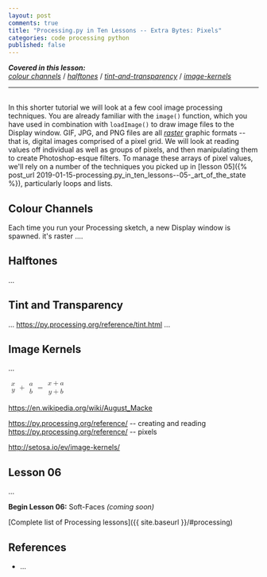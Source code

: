 ```yaml
---
layout: post
comments: true
title: "Processing.py in Ten Lessons -- Extra Bytes: Pixels"
categories: code processing python
published: false
---
```


***Covered in this lesson:***  
<a href="#colour-channels"><em>colour channels</em></a> /
<a href="#halftones"><em>halftones</em></a> /
<a href="#tint-and-transparency"><em>tint-and-transparency</em></a> /
<a href="#image-kernels"><em>image-kernels</em></a>

---
&nbsp;  
In this shorter tutorial we will look at a few cool image processing techniques. You are already familiar with the `image()` function, which you have used in combination with `loadImage()` to draw image files to the Display window. GIF, JPG, and PNG files are all [*raster*](https://en.wikipedia.org/wiki/Raster_graphics) graphic formats -- that is, digital images comprised of a pixel grid. We will look at reading values off individual as well as groups of pixels, and then manipulating them to create Photoshop-esque filters. To manage these arrays of pixel values, we'll rely on a number of the techniques you picked up in [lesson 05]({% post_url 2019-01-15-processing.py_in_ten_lessons--05-_art_of_the_state %}), particularly loops and lists.

## Colour Channels

Each time you run your Processing sketch, a new Display window is spawned. it's raster ....

## Halftones

...

## Tint and Transparency

...
https://py.processing.org/reference/tint.html
...

## Image Kernels

...

<math>
  <mfenced open = "[" close="]">
    <mtable>
      <mtr>
        <mtd><mi>x</mi></mtd>
      </mtr>
      <mtr>
        <mtd><mi>y</mi></mtd>
      </mtr>
    </mtable>
  </mfenced>
  <mo>+</mo>
  <mfenced open = "[" close="]">
    <mtable>
      <mtr>
        <mtd><mi>a</mi></mtd>
      </mtr>
      <mtr>
        <mtd><mi>b</mi></mtd>
      </mtr>
    </mtable>
  </mfenced>
  <mo>=</mo>
  <mfenced open = "[" close="]">
    <mtable>
      <mtr>
        <mtd>
          <mi>x</mi>
          <mo>+</mo>
          <mi>a</mi>
        </mtd>
      </mtr>
      <mtr>
        <mtd>
          <mi>y</mi>
          <mo>+</mo>
          <mi>b</mi>
        </mtd>
      </mtr>
    </mtable>
  </mfenced>
</math>

https://en.wikipedia.org/wiki/August_Macke

https://py.processing.org/reference/ -- creating and reading
https://py.processing.org/reference/ -- pixels

http://setosa.io/ev/image-kernels/



## Lesson 06

...


**Begin Lesson 06:** Soft-Faces *(coming soon)*

[Complete list of Processing lessons]({{ site.baseurl }}/#processing)

## References

* ...
